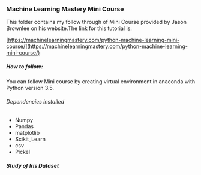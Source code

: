 ### Machine Learning Mastery Mini Course

This folder contains my follow through of Mini Course provided by Jason Brownlee on his website.The link for this tutorial is:

[https://machinelearningmastery.com/python-machine-learning-mini-course/](https://machinelearningmastery.com/python-machine-learning-mini-course/)

##### How to follow:

You can follow Mini course by creating virtual environment in anaconda with Python version 3.5.

###### Dependencies installed

  - Numpy
  - Pandas
  - matplotlib
  - Scikit_Learn
  - csv
  - Pickel
  
##### Study of Iris Dataset